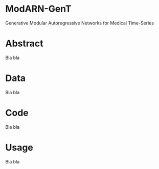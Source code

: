 # ModARN-GenT
Generative Modular  Autoregressive Networks for Medical Time-Series


# Abstract
Bla bla 

# Data
Bla bla

# Code
Bla bla

# Usage
Bla bla